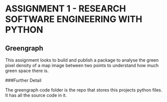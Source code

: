 ASSIGNMENT 1 - RESEARCH SOFTWARE ENGINEERING WITH PYTHON
===============================================================================

Greengraph
-------------------------------------------------------------------------------

This assignment looks to build and publish a package to analyse the green pixel 
density of a map image between two points to understand how much green space there
is.   

###Further Detail

The greengraph code folder is the repo that stores this projects python files. It has
all the source code in it.